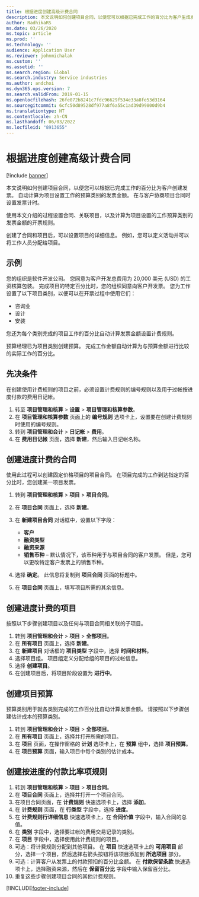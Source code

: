 ```yaml
---
title: 根据进度创建高级计费合同
description: 本文说明如何创建项目合同，以便您可以根据已完成工作的百分比为客户生成发票。
author: RadhikaRS
ms.date: 03/26/2020
ms.topic: article
ms.prod: ''
ms.technology: ''
audience: Application User
ms.reviewer: johnmichalak
ms.custom: ''
ms.assetid: ''
ms.search.region: Global
ms.search.industry: Service industries
ms.author: andchoi
ms.dyn365.ops.version: 7
ms.search.validFrom: 2019-01-15
ms.openlocfilehash: 26fe072b8241c7fdc96629f534e33a8fe53d3164
ms.sourcegitcommit: 6cfc50d89528df977a8f6a55c1ad39d99800d9b4
ms.translationtype: HT
ms.contentlocale: zh-CN
ms.lasthandoff: 06/03/2022
ms.locfileid: "8913655"
---
```

# <a name="create-advanced-contracts-for-billing-based-on-progress"></a>根据进度创建高级计费合同
[!include [banner](../includes/banner.md)]

本文说明如何创建项目合同，以便您可以根据已完成工作的百分比为客户创建发票。 自动计算为项目设置工作的预算类别的发票金额。 在与客户协商项目合同时设置发票计时。

使用本文介绍的过程设置合同、关联项目，以及计算为项目设置的工作预算类别的发票金额的开票规则。

创建了合同和项目后，可以设置项目的详细信息。 例如，您可以定义活动并可以将工作人员分配给项目。

## <a name="example"></a>示例

您的组织是软件开发公司。 您同意为客户开发总费用为 20,000 美元 (USD) 的工资核算包装。 完成项目的特定百分比时，您的组织同意向客户开发票。 您为工作设置了以下项目类别，以便可以在开票过程中使用它们：

- 咨询业
- 设计​​
- 安装

您还为每个类别完成的项目工作的百分比自动计算发票金额设置计费规则。

预算经理已为项目类别创建预算。 完成工作金额自动计算为与预算金额进行比较的实际工作的百分比。

## <a name="prerequisites"></a>先决条件

在创建使用计费规则的项目之前，必须设置计费规则的编号规则以及用于过帐按进度付款的费用日记帐。

1. 转至 **项目管理和核算** \> **设置** \> **项目管理和核算参数**。
2. 在 **项目管理和核算参数** 页面上的 **编号规则** 选项卡上，设置要在创建计费规则时使用的编号规则。
3. 转到 **项目管理和会计** \> **日记帐** \> **费用**。
4. 在 **费用日记帐** 页面，选择 **新建**，然后输入日记帐名称。

## <a name="create-a-contract-for-progress-billings"></a>创建进度计费的合同

使用此过程可以创建固定价格项目的项目合同。 在项目完成的工作到达指定的百分比时，您创建某一项目发票。

1. 转到 **项目管理和核算** \> **项目** \> **项目合同**。
2. 在 **项目合同** 页面上，选择 **新建**。
3. 在 **新建项目合同** 对话框中，设置以下字段：

    - **客户**
    - **融资类型**
    - **融资来源**
    - **销售币种** – 默认情况下，该币种用于与项目合同的客户发票。 但是，您可以更改特定客户发票上的销售币种。

4. 选择 **确定**。 此信息将复制到 **项目合同** 页面的标题中。
5. 在 **项目合同** 页面上，填写项目所需的其余信息。

## <a name="create-a-project-for-progress-billings"></a>创建进度计费的项目

按照以下步骤创建项目以及任何与项目合同相关联的子项目。

1. 转到 **项目管理和会计** \> **项目** \> **全部项目**。
2. 在 **所有项目** 页面上，选择 **新建**。
3. 在 **新建项目** 对话框的 **项目类型** 字段中，选择 **时间和材料**。
4. 选择项目组。 项目组定义分配给组的项目的过帐信息。
5. 选择 **创建项目**。
6. 在创建项目后，将项目阶段设置为 **进行中**。

## <a name="create-a-budget-for-a-project"></a>创建项目预算

预算类别用于就各类别完成的工作百分比自动计算发票金额。 请按照以下步骤创建估计成本的预算类别。

1. 转到 **项目管理和会计** \> **项目** \> **全部项目**。
2. 在 **所有项目** 页面上，选择并打开所需的项目。
3. 在 **项目** 页面，在操作窗格的 **计划** 选项卡上，在 **预算** 组中，选择 **项目预算**。
4. 在 **项目预算** 页面，输入项目中每个类别的估计成本。

## <a name="create-billing-rules-for-progress-billings"></a>创建按进度的付款比率项规则

1. 转到 **项目管理和核算** \> **项目** \> **项目合同**。
2. 在 **项目合同** 页面上，选择并打开一个项目合同。
3. 在项目合同页面，在 **计费规则** 快速选项卡上，选择 **添加**。
4. 在 **计费规则** 页面，在 **行类型** 字段中，选择 **进度**。
5. 在 **计费规则行详细信息** 快速选项卡上，在 **合同价值** 字段中，输入合同的总值。
6. 在 **类别** 字段中，选择要过帐的费用交易记录的类别。
7. 在 **项目** 字段中，选择使用此计费规则的项目。
8. 可选：将计费规则分配到其他项目。 在 **项目** 快速选项卡上的 **可用项目** 部分，选择一个项目，然后选择右箭头按钮将该项目添加到 **所选项目** 部分。
9. 可选：计算客户从发票上的付款预扣的百分比金额。 在 **付款保留条款** 快速选项卡上，选择融资来源，然后在 **保留百分比** 字段中输入保留百分比。
10. 重复这些步骤创建项目合同的其他计费规则。


[!INCLUDE[footer-include](../includes/footer-banner.md)]